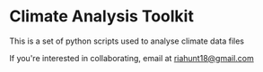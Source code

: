 # Climate Analysis Toolkit

This is a set of python scripts used to analyse climate data files

If you're interested in collaborating, email at riahunt18@gmail.com
